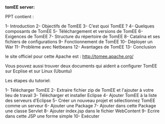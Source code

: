 **tomEE server:**

PPT contient : 

1-	Introduction
2-	Objectifs de TomEE
3-	C’est quoi TomEE ?
4-	Quelques composants de TomEE 
5-	Téléchargement et versions de TomEE
6-	Exigences de TomEE
7-	Structure du répertoire de TomEE
8-	Catalina et ses fichiers de configurations
9-	Fonctionnement de TomEE
10-	Déployer un War
11-	 Problème avec Netbeans
12-	 Avantages de TomEE
13-	Conclusion

le site officiel pour cette Apache est : http://tomee.apache.org/

Vous pouvez aussi trouver deux documents qui aident a configurer TomEE sur Ecplise et sur Linux (Ubuntu)

Les étapes du tutoriel:

1-	Télécharger TomEE 
2-	Extraire fichier zip de TomEE et l'ajouter à votre lieu de travail
3-	Télécharger et installer Eclipse
4-	Ajouter TomEE à la liste des serveurs d’Eclipse
5-	Créer un nouveau projet et sélectionnez TomEE comme un serveur
6-	Ajouter une Package
7-	Ajouter dans cette Package une classe Servlet
8-	Ajouter index.jsp dans le fichier WebContent
9-	Ecrire dans cette JSP une forme simple
10-	Exécuter

